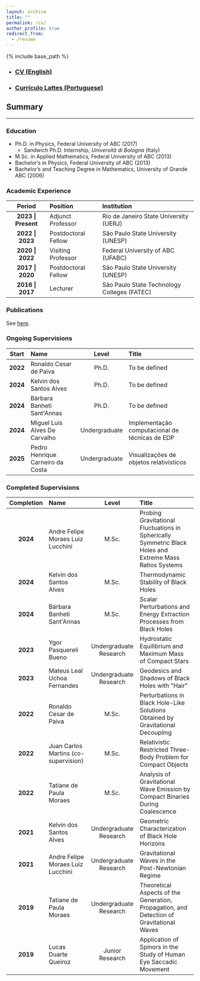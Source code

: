 ```yaml
---
layout: archive
title: ""
permalink: /cv/
author_profile: true
redirect_from:
  - /resume
---
```


{% include base_path %}

- ### [**CV (English)**](/files/resume.pdf)
- ### [Currículo Lattes (Portuguese)](http://lattes.cnpq.br/4387593644266917)

## Summary
---

### Education

* Ph.D. in Physics, Federal University of ABC (2017)
  * Sandwich Ph.D. Internship, *Università di Bologna* (Italy)    
* M.Sc. in Applied Mathematics, Federal University of ABC (2013)
* Bachelor’s in Physics, Federal University of ABC (2013)
* Bachelor’s and Teaching Degree in Mathematics, University of Grande ABC (2006)

### Academic Experience

|     **Period**     | **Position**          | **Institution**                                         |
| :-----------------: | :------------------- | :------------------------------------------------------ |
| **2023 \| Present** | Adjunct Professor    | Rio de Janeiro State University (UERJ)                 |
|  **2022 \| 2023**   | Postdoctoral Fellow  | São Paulo State University (UNESP)                     |
|  **2020 \| 2022**   | Visiting Professor   | Federal University of ABC (UFABC)                      |
|  **2017 \| 2020**   | Postdoctoral Fellow  | São Paulo State University (UNESP)                     |
|  **2016 \| 2017**   | Lecturer | São Paulo State Technology Colleges (FATEC)            |

### Publications

See [here](https://rogeriotc.github.io/publicacoes/).


### Ongoing Supervisions

| **Start**         | **Name**                          | **Level**   | **Title**                                                       |
|:-----------------:|:----------------------------------|:-----------:|:----------------------------------------------------------------|
| **2022**          | Ronaldo Cesar de Paiva            | Ph.D.       | To be defined                                                   |
| **2024**          | Kelvin dos Santos Alves           | Ph.D.       | To be defined                                                   |
| **2024**          | Bárbara Banheti Sant'Annas        | Ph.D.       | To be defined                                                   |
| **2024**          | Miguel Luis Alves De Carvalho     |Undergraduate| Implementação computacional de técnicas de EDP                  |
| **2025**          | Pedro Henrique Carneiro da Costa  |Undergraduate| Visualizações de objetos relativísticos                         |

### Completed Supervisions

| **Completion**        | **Name**                           | **Level**                | **Title**                                                                             |
|:--------------------:|:-----------------------------------|:------------------------:|:---------------------------------------------------------------------------------------|
| **2024**          | Andre Felipe Moraes Luiz Lucchini | M.Sc.                   | Probing Gravitational Fluctuations in Spherically Symmetric Black Holes and Extreme Mass Ratios Systems |
| **2024**          | Kelvin dos Santos Alves           | M.Sc.                   | Thermodynamic Stability of Black Holes                                                |
| **2024**          | Bárbara Banheti Sant'Annas        | M.Sc.                   | Scalar Perturbations and Energy Extraction Processes from Black Holes                 |
| **2023**          | Ygor Pasquereli Bueno              | Undergraduate Research  | Hydrostatic Equilibrium and Maximum Mass of Compact Stars                             |
| **2023**          | Mateus Leal Uchoa Fernandes        | Undergraduate Research  | Geodesics and Shadows of Black Holes with "Hair"                                      |
| **2022**          | Ronaldo Cesar de Paiva             | M.Sc.                   | Perturbations in Black Hole-Like Solutions Obtained by Gravitational Decoupling       |
| **2022**          | Juan Carlos Martins (co-supervision) | M.Sc.                  | Relativistic Restricted Three-Body Problem for Compact Objects                        |
| **2022**          | Tatiane de Paula Moraes            | M.Sc.                   | Analysis of Gravitational Wave Emission by Compact Binaries During Coalescence        |
| **2021**          | Kelvin dos Santos Alves            | Undergraduate Research | Geometric Characterization of Black Hole Horizons                                    |
| **2021**          | Andre Felipe Moraes Luiz Lucchini  | Undergraduate Research | Gravitational Waves in the Post-Newtonian Regime                                     |
| **2019**          | Tatiane de Paula Moraes            | Undergraduate Research | Theoretical Aspects of the Generation, Propagation, and Detection of Gravitational Waves |
| **2019**          | Lucas Duarte Queiroz               | Junior Research         | Application of Spinors in the Study of Human Eye Saccadic Movement                   |
